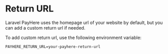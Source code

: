 # Return URL

Laravel PayHere uses the homepage url of your website by default, but you can add a custom return url if needed.

To add custom return url, use the following environment variable:

```dotenv
PAYHERE_RETURN_URL=your-payhere-return-url
```
